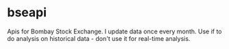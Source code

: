 # bseapi
Apis for Bombay Stock Exchange. I update data once every month. Use if to do analysis on historical data - don't use it for real-time analysis.

